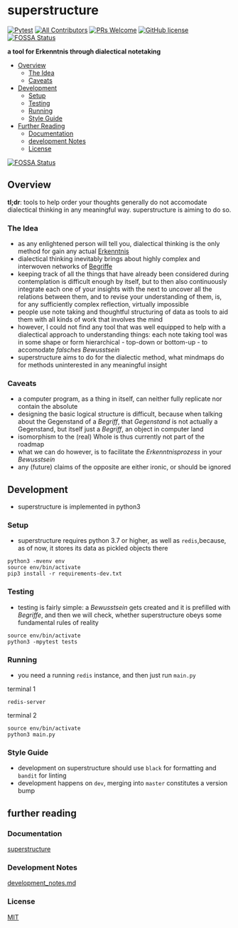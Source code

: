 # superstructure
<!-- ALL-CONTRIBUTORS-BADGE:START - Do not remove or modify this section -->
[![Pytest](https://github.com/MultifokalHirn/superstructure/workflows/pytest/badge.svg?style=flat)](#testing-)
[![All Contributors](https://img.shields.io/badge/all_contributors-1-orange.svg?style=flat)](#contributors-)
[![PRs Welcome](https://img.shields.io/badge/PRs-welcome-brightgreen.svg?style=flat)](http://makeapullrequest.com) [![GitHub license](https://img.shields.io/badge/license-MIT-blue.svg?style=flat)](https://github.com/MultifokalHirn/superstructure/blob/master/LICENSE)
[![FOSSA Status](https://app.fossa.com/api/projects/git%2Bgithub.com%2FMultifokalHirn%2Fsuperstructure.svg?type=shield)](https://app.fossa.com/projects/git%2Bgithub.com%2FMultifokalHirn%2Fsuperstructure?ref=badge_shield)
<!-- ALL-CONTRIBUTORS-BADGE:END -->

**a tool for Erkenntnis through dialectical notetaking**


- [Overview](#overview)
    - [The Idea](#idea)
    - [Caveats](#caveats)
- [Development](#development)
    - [Setup](#setup)
    - [Testing](#testing)
    - [Running](#running)
    - [Style Guide](#style)
- [Further Reading](#further_reading)
    - [Documentation](#documentation)
    - [development Notes](#notes)
    - [License](#license)


<a name="overview"></a>

[![FOSSA Status](https://app.fossa.com/api/projects/git%2Bgithub.com%2FMultifokalHirn%2Fsuperstructure.svg?type=large)](https://app.fossa.com/projects/git%2Bgithub.com%2FMultifokalHirn%2Fsuperstructure?ref=badge_large)

## Overview

__tl;dr__: tools to help order your thoughts generally do not accomodate dialectical thinking in any meaningful way. superstructure is aiming to do so.

<a name="idea"></a>
### The Idea
 - as any enlightened person will tell you, dialectical thinking is the only method for gain any actual [Erkenntnis](https://en.wiktionary.org/wiki/Erkenntnis)
 - dialectical thinking inevitably brings about highly complex and interwoven networks of [Begriffe](https://en.wikipedia.org/wiki/Notion_(philosophy))
 - keeping track of all the things that have already been considered during contemplation is difficult enough by itself, but to then also continuously integrate each one of your insights with the next to uncover all the relations between them, and to revise your understanding of them, is, for any sufficiently complex reflection, virtually impossible
 - people use note taking and thoughtful structuring of data as tools to aid them with all kinds of work that involves the mind
 - however, I could not find any tool that was well equipped to help with a dialectical approach to understanding things: each note taking tool was in some shape or form hierarchical - top-down or bottom-up - to accomodate _falsches Bewusstsein_
 - superstructure aims to do for the dialectic method, what mindmaps do for methods uninterested in any meaningful insight

<a name="caveats"></a>
### Caveats
- a computer program, as a thing in itself, can neither fully replicate nor contain the absolute 
- designing the basic logical structure is difficult, because when talking about the Gegenstand of a _Begriff_, that _Gegenstand_ is not actually a Gegenstand, but itself just a _Begriff_, an object in computer land
- isomorphism to the (real) Whole is thus currently not part of the roadmap
- what we can do however, is to facilitate the _Erkenntnisprozess_ in your _Bewusstsein_
- any (future) claims of the opposite are either ironic, or should be ignored

<a name="development"></a>
## Development
- superstructure is implemented in python3

<a name="setup"></a>
### Setup
- superstructure requires python 3.7 or higher, as well as `redis`,because, as of now, it stores its data as pickled objects there

```shell
python3 -mvenv env
source env/bin/activate
pip3 install -r requirements-dev.txt
```

<a name="testing"></a>
### Testing
- testing is fairly simple: a _Bewusstsein_ gets created and it is prefilled with _Begriffe_, and then we will check, whether superstructure obeys some fundamental rules of reality

```shell
source env/bin/activate
python3 -mpytest tests
```


<a name="running"></a>
### Running
- you need a running `redis` instance, and then just run `main.py`

terminal 1
```shell
redis-server
```
terminal 2
```shell
source env/bin/activate
python3 main.py
```


<a name="style"></a>
### Style Guide
- development on superstructure should use `black` for formatting and `bandit` for linting
- development happens on `dev`, merging into `master` constitutes a version bump

<a name="further_reading"></a>
## further reading

<a name="documentation"></a>
### Documentation
[superstructure](https://github.com/MultifokalHirn/superstructure/blob/dev/superstructure/README.md)

<a name="notes"></a>
### Development Notes
[development_notes.md](https://github.com/MultifokalHirn/superstructure/blob/dev/superstructure/development_notes.md)

<a name="license"></a>
### License
[MIT](https://github.com/MultifokalHirn/superstructure/blob/master/LICENSE)
